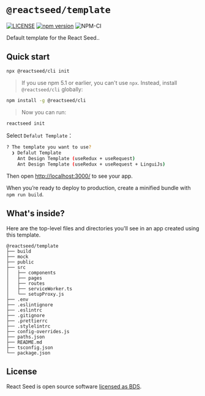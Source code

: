 # `@reactseed/template`

[![LICENSE][LICENSE-image]][LICENSE-url] [![npm version][npm-image]][npm-url]
![NPM-CI][CI-image]

[npm-image]: https://img.shields.io/npm/v/@reactseed/template.svg
[npm-url]: https://www.npmjs.com/package/@reactseed/template
[LICENSE-image]:https://img.shields.io/badge/license-BSD-blue.svg
[LICENSE-url]: https://github.com/reactseed/template/blob/master/LICENSE
[CI-image]:https://github.com/reactseed/template/workflows/NPM-CI/badge.svg

Default template for the React Seed..
## Quick start
```sh
npx @reactseed/cli init
```

> If you use npm 5.1 or earlier, you can't use `npx`. Instead, install `@reactseed/cli` globally:
 
```sh
npm install -g @reactseed/cli 
```

> Now you can run:

```sh
reactseed init
```

Select `Defalut Template`：
```sh
? The template you want to use?
  ❯ Defalut Template
    Ant Design Template (useRedux + useRequest)
    Ant Design Template (useRedux + useRequest + LinguiJs) 
```

Then open [http://localhost:3000/](http://localhost:3000/) to see your app.

When you’re ready to deploy to production, create a minified bundle with `npm run build`.

## What's inside?
Here are the top-level files and directories you'll see in an app created using this template.

```
@reactseed/template
├── build
├── mock
├── public
├── src
│   ├── components
│   ├── pages
│   ├── routes
│   ├── serviceWorker.ts
│   └── setupProxy.js
├── .env
├── .eslintignore
├── .eslintrc
├── .gitignore
├── .prettierrc
├── .stylelintrc
├── config-overrides.js
├── paths.json
├── README.md
├── tsconfig.json
└── package.json
```
## License

React Seed is open source software [licensed as BDS](https://github.com/reactseed/template/blob/master/LICENSE).
